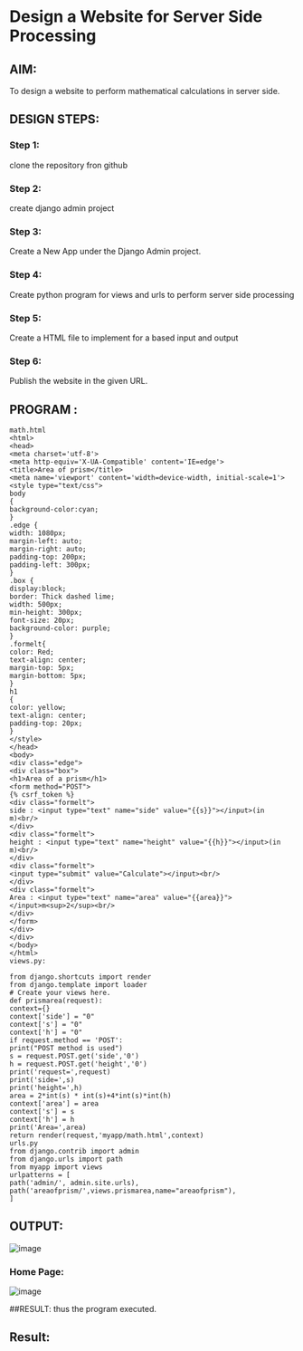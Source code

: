 # Design a Website for Server Side Processing

## AIM:
To design a website to perform mathematical calculations in server side.

## DESIGN STEPS:

### Step 1:
clone the repository fron github

### Step 2:
create django admin project

### Step 3:
Create a New App under the Django Admin project.

### Step 4:
Create python program for views and urls to perform server side processing

### Step 5:
Create a HTML file to implement for a based input and output

### Step 6:

Publish the website in the given URL.

## PROGRAM :
```
math.html
<html>
<head>
<meta charset='utf-8'>
<meta http-equiv='X-UA-Compatible' content='IE=edge'>
<title>Area of prism</title>
<meta name='viewport' content='width=device-width, initial-scale=1'>
<style type="text/css">
body
{
background-color:cyan;
}
.edge {
width: 1080px;
margin-left: auto;
margin-right: auto;
padding-top: 200px;
padding-left: 300px;
}
.box {
display:block;
border: Thick dashed lime;
width: 500px;
min-height: 300px;
font-size: 20px;
background-color: purple;
}
.formelt{
color: Red;
text-align: center;
margin-top: 5px;
margin-bottom: 5px;
}
h1
{
color: yellow;
text-align: center;
padding-top: 20px;
}
</style>
</head>
<body>
<div class="edge">
<div class="box">
<h1>Area of a prism</h1>
<form method="POST">
{% csrf_token %}
<div class="formelt">
side : <input type="text" name="side" value="{{s}}"></input>(in
m)<br/>
</div>
<div class="formelt">
height : <input type="text" name="height" value="{{h}}"></input>(in
m)<br/>
</div>
<div class="formelt">
<input type="submit" value="Calculate"></input><br/>
</div>
<div class="formelt">
Area : <input type="text" name="area" value="{{area}}">
</input>m<sup>2</sup><br/>
</div>
</form>
</div>
</div>
</body>
</html>
views.py:

from django.shortcuts import render
from django.template import loader
# Create your views here.
def prismarea(request):
context={}
context['side'] = "0"
context['s'] = "0"
context['h'] = "0"
if request.method == 'POST':
print("POST method is used")
s = request.POST.get('side','0')
h = request.POST.get('height','0')
print('request=',request)
print('side=',s)
print('height=',h)
area = 2*int(s) * int(s)+4*int(s)*int(h)
context['area'] = area
context['s'] = s
context['h'] = h
print('Area=',area)
return render(request,'myapp/math.html',context)
urls.py
from django.contrib import admin
from django.urls import path
from myapp import views
urlpatterns = [
path('admin/', admin.site.urls),
path('areaofprism/',views.prismarea,name="areaofprism"),
]

```


## OUTPUT:
![image](https://github.com/prathyusharavi/serversideprocessing/assets/147474424/e4d9ab48-7f77-4d2d-a19b-f7be080a282d)




### Home Page:
![image](https://github.com/prathyusharavi/serversideprocessing/assets/147474424/12335883-c80c-4f21-abcf-55233aebc047)


##RESULT:
thus the program executed.



## Result:

